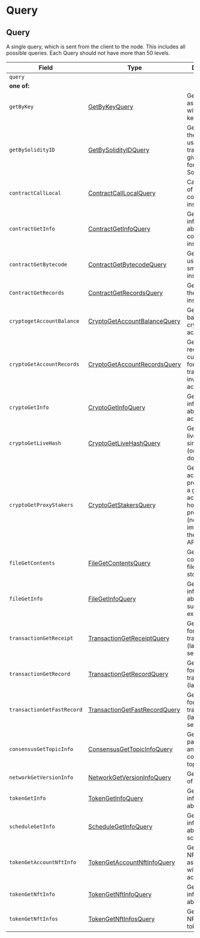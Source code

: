 # Query

## Query

A single query, which is sent from the client to the node. This includes all possible queries. Each Query should not have more than 50 levels.

| Field                      | Type                                                                                                                                                             | Description                                                                                                                      |
| -------------------------- | ---------------------------------------------------------------------------------------------------------------------------------------------------------------- | -------------------------------------------------------------------------------------------------------------------------------- |
| `query`                    |                                                                                                                                                                  |                                                                                                                                  |
| **one of:**                |                                                                                                                                                                  |                                                                                                                                  |
| `getByKey`                 | [GetByKeyQuery](https://github.com/theekrystallee/hedera-style-guide/blob/sdk-v1/deprecated/hedera-api/miscellaneous/broken-reference/README.md)                 | Get all entities associated with a given key                                                                                     |
| `getBySolidityID`          | [GetBySolidityIDQuery](https://github.com/theekrystallee/hedera-style-guide/blob/sdk-v1/deprecated/hedera-api/miscellaneous/broken-reference/README.md)          | Get the IDs in the format used in transactions, given the format used in Solidity                                                |
| `contractCallLocal`        | [ContractCallLocalQuery](https://github.com/theekrystallee/hedera-style-guide/blob/sdk-v1/deprecated/hedera-api/miscellaneous/broken-reference/README.md)        | Call a function of a smart contract instance                                                                                     |
| `contractGetInfo`          | [ContractGetInfoQuery](https://github.com/theekrystallee/hedera-style-guide/blob/sdk-v1/deprecated/hedera-api/miscellaneous/broken-reference/README.md)          | Get information about a smart contract instance                                                                                  |
| `contractGetBytecode`      | [ContractGetBytecodeQuery](https://github.com/theekrystallee/hedera-style-guide/blob/sdk-v1/deprecated/hedera-api/miscellaneous/broken-reference/README.md)      | Get bytecode used by a smart contract instance                                                                                   |
| `ContractGetRecords`       | [ContractGetRecordsQuery](https://github.com/theekrystallee/hedera-style-guide/blob/sdk-v1/deprecated/hedera-api/miscellaneous/broken-reference/README.md)       | Get Records of the contract instance                                                                                             |
| `cryptogetAccountBalance`  | [CryptoGetAccountBalanceQuery](https://github.com/theekrystallee/hedera-style-guide/blob/sdk-v1/deprecated/hedera-api/miscellaneous/broken-reference/README.md)  | Get the current balance in a cryptocurrency account                                                                              |
| `cryptoGetAccountRecords`  | [CryptoGetAccountRecordsQuery](https://github.com/theekrystallee/hedera-style-guide/blob/sdk-v1/deprecated/hedera-api/miscellaneous/broken-reference/README.md)  | Get all the records that currently exist for transactions involving an account                                                   |
| `cryptoGetInfo`            | [CryptoGetInfoQuery](https://github.com/theekrystallee/hedera-style-guide/blob/sdk-v1/deprecated/hedera-api/miscellaneous/broken-reference/README.md)            | Get all information about an account                                                                                             |
| `cryptoGetLiveHash`        | [CryptoGetLiveHashQuery](../../../docs/hedera-api/miscellaneous/broken-reference/)                                                                               | Get a single livehash from a single account (or null if it doesn't exist)                                                        |
| `cryptoGetProxyStakers`    | [CryptoGetStakersQuery](https://github.com/theekrystallee/hedera-style-guide/blob/sdk-v1/deprecated/hedera-api/miscellaneous/broken-reference/README.md)         | Get all the accounts that proxy stake to a given account, and how much they proxy stake (not yet implemented in the current API) |
| `fileGetContents`          | [FileGetContentsQuery](https://github.com/theekrystallee/hedera-style-guide/blob/sdk-v1/deprecated/hedera-api/miscellaneous/broken-reference/README.md)          | Get the contents of a file (the bytes stored in it)                                                                              |
| `fileGetInfo`              | [FileGetInfoQuery](https://github.com/theekrystallee/hedera-style-guide/blob/sdk-v1/deprecated/hedera-api/miscellaneous/broken-reference/README.md)              | Get information about a file, such as its expiration date                                                                        |
| `transactionGetReceipt`    | [TransactionGetReceiptQuery](https://github.com/theekrystallee/hedera-style-guide/blob/sdk-v1/deprecated/hedera-api/miscellaneous/broken-reference/README.md)    | Get a receipt for a transaction (lasts 180 seconds)                                                                              |
| `transactionGetRecord`     | [TransactionGetRecordQuery](https://github.com/theekrystallee/hedera-style-guide/blob/sdk-v1/deprecated/hedera-api/miscellaneous/broken-reference/README.md)     | Get a record for a transaction (lasts 1 hour)                                                                                    |
| `transactionGetFastRecord` | [TransactionGetFastRecordQuery](https://github.com/theekrystallee/hedera-style-guide/blob/sdk-v1/deprecated/hedera-api/miscellaneous/broken-reference/README.md) | Get a record for a transaction (lasts 180 seconds)                                                                               |
| `consensusGetTopicInfo`    | [ConsensusGetTopicInfoQuery](https://github.com/theekrystallee/hedera-style-guide/blob/sdk-v1/deprecated/hedera-api/miscellaneous/broken-reference/README.md)    | Get the parameters of and state of a consensus topic.                                                                            |
| `networkGetVersionInfo`    | [NetworkGetVersionInfoQuery](https://github.com/theekrystallee/hedera-style-guide/blob/sdk-v1/deprecated/hedera-api/miscellaneous/broken-reference/README.md)    | Get the version of the network                                                                                                   |
| `tokenGetInfo`             | [TokenGetInfoQuery](https://github.com/theekrystallee/hedera-style-guide/blob/sdk-v1/deprecated/hedera-api/miscellaneous/broken-reference/README.md)             | Get all information about a token                                                                                                |
| `scheduleGetInfo`          | [ScheduleGetInfoQuery](https://github.com/theekrystallee/hedera-style-guide/blob/sdk-v1/deprecated/hedera-api/miscellaneous/broken-reference/README.md)          | Get all information about a schedule entity                                                                                      |
| `tokenGetAccountNftInfo`   | [TokenGetAccountNftInfoQuery](https://github.com/theekrystallee/hedera-style-guide/blob/sdk-v1/deprecated/hedera-api/miscellaneous/broken-reference/README.md)   | Get a list of NFTs associated with the account                                                                                   |
| `tokenGetNftInfo`          | [TokenGetNftInfoQuery](https://github.com/theekrystallee/hedera-style-guide/blob/sdk-v1/deprecated/hedera-api/miscellaneous/broken-reference/README.md)          | Get all information about a NFT                                                                                                  |
| `tokenGetNftInfos`         | [TokenGetNftInfosQuery](https://github.com/theekrystallee/hedera-style-guide/blob/sdk-v1/deprecated/hedera-api/miscellaneous/broken-reference/README.md)         | Get a list of NFTs for the token                                                                                                 |
